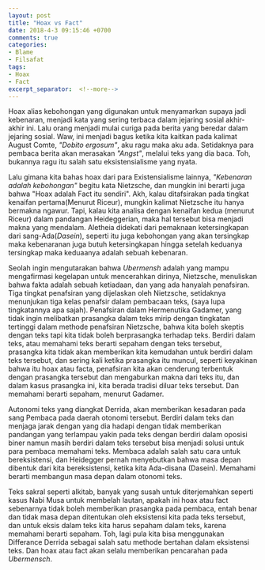 ```yaml
---
layout: post
title: "Hoax vs Fact"
date: 2018-4-3 09:15:46 +0700
comments: true
categories:
- Blame
- Filsafat
tags:
- Hoax
- Fact
excerpt_separator:  <!--more-->
---
```

Hoax alias kebohongan yang digunakan untuk menyamarkan supaya jadi kebenaran, menjadi kata yang sering terbaca dalam jejaring sosial akhir-akhir ini. Lalu orang menjadi mulai curiga pada berita yang beredar dalam jejaring sosial. Waw, ini menjadi bagus ketika kita kaitkan pada kalimat August Comte, *"Dobito ergosum"*, aku ragu maka aku ada. Setidaknya para pembaca berita akan merasakan *"Angst"*, melalui teks yang dia baca. Toh, bukannya ragu itu salah satu eksistensialisme yang nyata.

Lalu gimana kita bahas hoax dari para Existensialisme lainnya, *"Kebenaran adalah kebohongan"* begitu kata Nietzsche, dan mungkin ini berarti juga bahwa "Hoax adalah Fact itu sendiri". Akh, kalau ditafsirakan pada tingkat kenaifan pertama(Menurut Riceur), mungkin kalimat Nietzsche itu hanya bermakna ngawur. Tapi, kalau kita analisa dengan kenaifan kedua (menurut Riceur) dalam pandangan Heideggerian, maka hal tersebut bisa menjadi makna yang mendalam. Aletheia didekati dari pemaknaan ketersingkapan dari sang-Ada(*Dasein*), seperti itu juga kebohongan yang akan tersingkap maka kebenaranan juga butuh ketersingkapan hingga setelah keduanya tersingkap maka keduaanya adalah sebuah kebenaran. 

Seolah ingin mengutarakan bahwa *Ubermensh* adalah yang mampu mengafirmasi kegelapan untuk mencerahkan dirinya, Nietzsche, menuliskan bahwa fakta adalah sebuah ketiadaan, dan yang ada hanyalah penafsiran. Tiga tingkat penafsiran yang dijelaskan oleh Nietzsche, setidaknya menunjukan tiga kelas penafsir dalam pembacaan teks, (saya lupa tingkatannya apa sajah). Penafsiran dalam Hermenutika Gadamer, yang tidak ingin melibatkan prasangka dalam teks mirip dengan tingkatan tertinggi dalam methode penafsiran Nietzsche, bahwa kita boleh skeptis dengan teks tapi kita tidak boleh berprasangka terhadap teks.  Berdiri dalam teks, atau memahami teks berarti sepaham dengan teks tersebut, prasangka kita tidak akan memberikan kita kemudahan untuk berdiri dalam teks tersebut, dan sering kali ketika prasangka itu muncul, seperti keyakinan bahwa itu hoax atau facta, penafsiran kita akan cenderung terbentuk dengan prasangka tersebut dan mengaburkan makna dari teks itu, dan dalam kasus prasangka ini, kita berada tradisi diluar teks tersebut. Dan memahami berarti sepaham, menurut Gadamer.

Autonomi teks yang diangkat Derrida, akan memberikan kesadaran pada sang Pembaca pada daerah otonomi tersebut. Berdiri dalam teks dan menjaga jarak dengan yang dia hadapi dengan tidak memberikan pandangan yang terlampau yakin pada teks dengan berdiri dalam oposisi biner namun masih berdiri dalam teks tersebut bisa menjadi solusi untuk para pembaca memahami teks. Membaca adalah salah satu cara untuk bereksistensi, dan Heidegger pernah menyebutkan bahwa masa depan dibentuk dari kita bereksistensi, ketika kita Ada-disana (Dasein). Memahami berarti membangun masa depan dalam otonomi teks. 

Teks sakral seperti alkitab, banyak yang susah untuk diterjemahkan seperti kasus Nabi Musa untuk membelah lautan, apakah ini hoax atau fact sebenarnya tidak boleh memberikan prasangka pada pembaca, entah benar dan tidak masa depan ditentukan oleh eksistensi kita pada teks tersebut, dan untuk eksis dalam teks kita harus sepaham dalam teks, karena memahami berarti sepaham. Toh, lagi pula kita bisa menggunakan Differance Derrida sebagai salah satu methode bertahan dalam eksistensi teks. Dan hoax atau fact akan selalu memberikan pencarahan pada *Ubermensch*.
 

 
